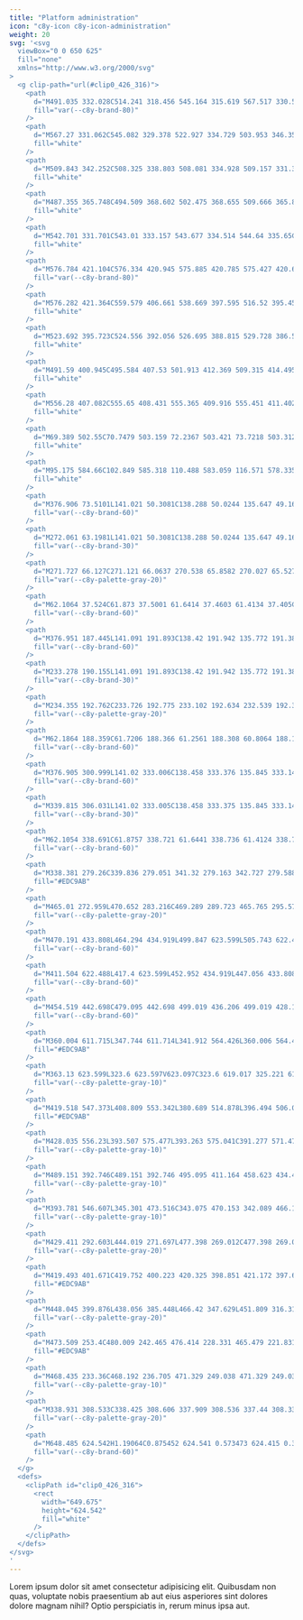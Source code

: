 ```yaml
---
title: "Platform administration"
icon: "c8y-icon c8y-icon-administration"
weight: 20
svg: '<svg
  viewBox="0 0 650 625"
  fill="none"
  xmlns="http://www.w3.org/2000/svg"
>
  <g clip-path="url(#clip0_426_316)">
    <path
      d="M491.035 332.028C514.241 318.456 545.164 315.619 567.517 330.555C539.61 339.267 515.685 357.569 499.973 382.223C493.948 391.753 488.239 402.98 477.539 406.534C470.881 408.746 463.45 407.382 457.129 404.34C450.808 401.297 445.388 396.7 440.045 392.153L438.338 391.759C451.25 368.179 467.829 345.6 491.035 332.028Z"
      fill="var(--c8y-brand-80)"
    />
    <path
      d="M567.27 331.062C545.082 329.378 522.927 334.729 503.953 346.354C499.824 348.784 496.104 351.85 492.929 355.439C489.95 359.034 487.988 363.362 487.247 367.972C486.47 372.257 486.171 376.73 484.365 380.752C483.411 382.796 482.034 384.616 480.327 386.092C478.62 387.567 476.62 388.665 474.458 389.314C469.115 391.069 463.459 390.8 457.937 390.345C451.806 389.84 445.446 389.217 439.576 391.499C438.865 391.776 438.478 390.656 439.188 390.38C449.401 386.41 460.356 390.893 470.845 389.004C475.739 388.123 480.397 385.761 482.811 381.232C484.922 377.271 485.234 372.659 485.984 368.314C486.641 363.806 488.391 359.527 491.083 355.851C494.065 352.113 497.661 348.909 501.717 346.377C510.759 340.53 520.663 336.142 531.067 333.372C542.925 330.146 555.246 328.971 567.5 329.899C568.258 329.957 568.023 331.119 567.27 331.062L567.27 331.062Z"
      fill="white"
    />
    <path
      d="M509.843 342.252C508.325 338.803 508.081 334.928 509.157 331.317C510.232 327.706 512.556 324.595 515.714 322.539C516.354 322.126 517.027 323.101 516.386 323.515C513.442 325.424 511.278 328.322 510.283 331.687C509.289 335.051 509.529 338.661 510.962 341.863C511.273 342.559 510.152 342.944 509.843 342.252H509.843Z"
      fill="white"
    />
    <path
      d="M487.355 365.748C494.509 368.602 502.475 368.655 509.666 365.896C510.378 365.622 510.765 366.741 510.054 367.015C502.566 369.872 494.276 369.8 486.838 366.814C486.129 366.529 486.65 365.464 487.355 365.748Z"
      fill="white"
    />
    <path
      d="M542.701 331.701C543.01 333.157 543.677 334.514 544.64 335.65C545.603 336.785 546.834 337.663 548.221 338.206C548.933 338.482 548.411 339.546 547.704 339.272C546.174 338.665 544.817 337.694 543.75 336.442C542.682 335.19 541.938 333.695 541.581 332.089C541.535 331.94 541.547 331.78 541.615 331.64C541.683 331.5 541.802 331.391 541.947 331.335C542.095 331.284 542.258 331.294 542.399 331.363C542.54 331.431 542.649 331.553 542.701 331.701Z"
      fill="white"
    />
    <path
      d="M576.784 421.104C576.334 420.945 575.885 420.785 575.427 420.631C569.373 418.515 563.157 416.895 556.841 415.786C556.354 415.693 555.859 415.605 555.37 415.526C540.124 413.017 524.545 413.36 509.424 416.538C503.408 417.808 497.498 419.534 491.744 421.7C483.797 424.693 475.42 428.571 467.191 428.758C466.333 428.787 465.473 428.763 464.618 428.686L437.991 393.872C437.97 393.762 437.941 393.659 437.92 393.549L436.793 392.207C437.082 392.075 437.384 391.944 437.673 391.811C437.841 391.734 438.014 391.664 438.181 391.586C438.295 391.537 438.408 391.488 438.508 391.437C438.546 391.421 438.584 391.405 438.613 391.394C438.713 391.343 438.811 391.306 438.902 391.262C440.591 390.524 442.289 389.796 443.994 389.079C444.002 389.073 444.002 389.073 444.016 389.075C457.023 383.646 470.598 379.256 484.408 377.066C484.824 377 485.247 376.928 485.675 376.878C491.905 375.925 498.203 375.483 504.505 375.556C507.956 375.607 511.402 375.833 514.83 376.233C523.685 377.283 532.321 379.719 540.419 383.452C556.562 390.896 570.145 403.42 576.324 419.845C576.482 420.265 576.634 420.678 576.784 421.104Z"
      fill="var(--c8y-brand-80)"
    />
    <path
      d="M576.282 421.364C559.579 406.661 538.669 397.595 516.52 395.453C511.76 394.908 506.944 395.116 502.249 396.07C497.705 397.147 493.533 399.421 490.165 402.656C486.965 405.609 484.033 409 480.17 411.124C478.177 412.182 475.983 412.807 473.731 412.957C471.48 413.107 469.222 412.78 467.105 411.996C461.782 410.181 457.428 406.561 453.293 402.873C448.702 398.778 443.999 394.452 437.938 392.739C437.204 392.532 437.569 391.405 438.302 391.612C448.847 394.591 454.894 404.766 464.406 409.573C468.845 411.816 473.986 412.735 478.64 410.572C482.71 408.681 485.736 405.186 488.951 402.168C492.19 398.964 496.164 396.601 500.526 395.287C505.158 394.097 509.958 393.704 514.721 394.125C525.46 394.9 536.01 397.36 545.985 401.413C557.395 405.975 567.941 412.456 577.165 420.574C577.736 421.077 576.849 421.863 576.282 421.364H576.282Z"
      fill="white"
    />
    <path
      d="M523.692 395.723C524.556 392.056 526.695 388.815 529.728 386.579C532.761 384.344 536.489 383.259 540.248 383.519C540.401 383.531 540.544 383.602 540.646 383.717C540.748 383.832 540.801 383.982 540.794 384.135C540.788 384.289 540.722 384.434 540.61 384.54C540.499 384.646 540.351 384.704 540.197 384.703C536.697 384.455 533.224 385.465 530.405 387.553C527.585 389.64 525.604 392.667 524.82 396.087C524.649 396.83 523.522 396.462 523.692 395.723V395.723Z"
      fill="white"
    />
    <path
      d="M491.59 400.945C495.584 407.53 501.913 412.369 509.315 414.495C510.049 414.705 509.684 415.833 508.952 415.623C501.253 413.395 494.677 408.347 490.536 401.485C490.142 400.83 491.198 400.294 491.59 400.945Z"
      fill="white"
    />
    <path
      d="M556.28 407.082C555.65 408.431 555.365 409.916 555.451 411.402C555.537 412.889 555.99 414.331 556.771 415.599C557.173 416.248 556.116 416.784 555.716 416.139C554.86 414.734 554.361 413.141 554.263 411.499C554.165 409.856 554.47 408.215 555.153 406.718C555.205 406.572 555.311 406.451 555.45 406.38C555.588 406.309 555.749 406.293 555.898 406.336C556.047 406.385 556.171 406.491 556.243 406.63C556.314 406.77 556.328 406.932 556.28 407.082Z"
      fill="white"
    />
    <path
      d="M69.389 502.55C70.7479 503.159 72.2367 503.421 73.7218 503.312C75.207 503.204 76.6419 502.728 77.8977 501.928C78.5404 501.515 79.0926 502.564 78.454 502.974C77.0624 503.851 75.4771 504.375 73.8365 504.498C72.1959 504.622 70.55 504.342 69.0426 503.683C68.8954 503.633 68.7727 503.528 68.6996 503.391C68.6266 503.253 68.6085 503.093 68.6492 502.943C68.6959 502.793 68.7997 502.668 68.9382 502.594C69.0767 502.521 69.2387 502.505 69.389 502.55Z"
      fill="white"
    />
    <path
      d="M95.175 584.66C102.849 585.318 110.488 583.059 116.571 578.335C117.173 577.866 117.869 578.826 117.267 579.294C110.928 584.198 102.973 586.533 94.9893 585.83C94.2284 585.763 94.4182 584.593 95.175 584.66Z"
      fill="white"
    />
    <path
      d="M376.906 73.5101L141.021 50.3081C138.288 50.0244 135.647 49.1623 133.274 47.7791C130.825 46.354 128.654 44.4974 126.867 42.2991C123.024 37.5999 120.916 31.7213 120.897 25.6511C120.894 24.1726 121.026 22.6969 121.29 21.2421C121.542 19.8486 121.928 18.4826 122.443 17.1631C122.94 15.8864 123.568 14.664 124.315 13.5151C125.049 12.3863 125.904 11.3402 126.864 10.3951C127.797 9.47442 128.832 8.66225 129.948 7.97411C132.12 6.63476 134.576 5.82275 137.119 5.6031C138.418 5.49165 139.726 5.5252 141.019 5.70311L376.906 37.6111C378.706 37.8785 380.411 38.5926 381.865 39.6881C383.457 40.8828 384.818 42.3576 385.882 44.0401C387.067 45.8934 387.974 47.9105 388.574 50.0271C389.227 52.3066 389.559 54.6666 389.558 57.0381C389.559 58.1936 389.479 59.3479 389.318 60.4921C389.164 61.5825 388.928 62.6596 388.612 63.7141C388.311 64.718 387.926 65.6948 387.461 66.6341C387.017 67.5312 386.489 68.384 385.884 69.1811C385.318 69.9282 384.672 70.6113 383.959 71.2181C383.296 71.7802 382.566 72.2573 381.785 72.6381C380.271 73.3769 378.581 73.6786 376.905 73.5091L376.906 73.5101Z"
      fill="var(--c8y-brand-60)"
    />
    <path
      d="M272.061 63.1981L141.021 50.3081C138.288 50.0244 135.647 49.1623 133.273 47.7791C130.825 46.3541 128.654 44.4974 126.867 42.2991C123.024 37.5999 120.916 31.7213 120.897 25.6511C120.894 24.1726 121.026 22.6969 121.29 21.2421C121.542 19.8486 121.928 18.4826 122.443 17.1631C122.94 15.8864 123.568 14.664 124.315 13.5151C125.049 12.3863 125.904 11.3402 126.864 10.3951C127.797 9.47442 128.832 8.66225 129.948 7.97411C132.12 6.63476 134.576 5.82275 137.118 5.6031C138.418 5.49165 139.726 5.5252 141.019 5.70311L272.059 23.4321L272.061 63.1981Z"
      fill="var(--c8y-brand-30)"
    />
    <path
      d="M271.727 66.127C271.121 66.0637 270.538 65.8582 270.027 65.527C269.487 65.179 269.017 64.7338 268.641 64.214C268.231 63.6523 267.914 63.0288 267.701 62.367C267.471 61.6623 267.355 60.926 267.355 60.185V25.339C267.35 24.6245 267.467 23.9145 267.7 23.239C267.905 22.6415 268.225 22.0896 268.641 21.614C269.019 21.1763 269.495 20.8338 270.031 20.614C270.57 20.4 271.156 20.3311 271.731 20.414C272.337 20.5037 272.916 20.7315 273.421 21.08C273.957 21.4509 274.422 21.9149 274.795 22.45C275.198 23.0218 275.511 23.6526 275.723 24.32C275.948 25.0238 276.062 25.7581 276.063 26.497V61.062C276.067 61.776 275.952 62.4857 275.723 63.162C275.519 63.7658 275.204 64.3261 274.795 64.814C274.42 65.2616 273.949 65.6188 273.417 65.859C272.886 66.0925 272.304 66.1848 271.727 66.127Z"
      fill="var(--c8y-palette-gray-20)"
    />
    <path
      d="M62.1064 37.524C61.873 37.5001 61.6414 37.4603 61.4134 37.405C61.1799 37.3482 60.9504 37.276 60.7264 37.189C60.4961 37.0997 60.2716 36.9958 60.0544 36.878C59.8297 36.7561 59.6126 36.6205 59.4044 36.472C58.1457 35.5751 57.2497 34.2573 56.8784 32.757C56.7553 32.258 56.6932 31.746 56.6934 31.232V5.06602C56.6916 4.56713 56.7538 4.07008 56.8784 3.58701C56.9956 3.13097 57.1756 2.69344 57.4134 2.28701C57.8798 1.49301 58.5737 0.857253 59.4054 0.462013C59.8233 0.262097 60.2685 0.124955 60.7264 0.055015C61.1835 -0.014065 61.6482 -0.0181137 62.1064 0.0430064C62.5799 0.106542 63.0429 0.232303 63.4834 0.417015C63.9497 0.612584 64.3903 0.864455 64.7954 1.16701L85.6934 16.692C86.0669 16.9699 86.409 17.2878 86.7134 17.64C87.3166 18.3373 87.7636 19.1557 88.0244 20.04C88.1551 20.4835 88.2373 20.9398 88.2694 21.401C88.2694 21.4378 88.2717 21.4745 88.2764 21.511C88.2811 21.5475 88.2811 21.5845 88.2764 21.621V21.842C88.2781 22.3291 88.2189 22.8145 88.1004 23.287C87.9884 23.7323 87.8168 24.1605 87.5904 24.56C87.3705 24.9473 87.096 25.3009 86.7754 25.61C86.4548 25.9204 86.0902 26.1819 85.6934 26.386L64.7934 37.027C64.5853 37.1329 64.3697 37.2234 64.1484 37.298C63.9302 37.3717 63.707 37.4296 63.4804 37.471C63.2545 37.5123 63.0259 37.5373 62.7964 37.546C62.5662 37.5548 62.3356 37.5474 62.1064 37.524Z"
      fill="var(--c8y-brand-60)"
    />
    <path
      d="M376.951 187.445L141.091 191.893C138.42 191.942 135.772 191.388 133.345 190.272C130.912 189.145 128.732 187.537 126.938 185.543C125.054 183.454 123.575 181.033 122.577 178.402C120.433 172.727 120.433 166.464 122.577 160.789C123.575 158.158 125.054 155.736 126.938 153.646C128.732 151.651 130.912 150.04 133.345 148.911C135.772 147.793 138.42 147.237 141.091 147.285L376.951 151.548C378.709 151.593 380.422 152.111 381.91 153.048C383.499 154.052 384.866 155.37 385.926 156.921C387.121 158.655 388.029 160.57 388.617 162.592C389.929 167.096 389.929 171.88 388.617 176.384C388.029 178.407 387.121 180.323 385.926 182.058C384.867 183.613 383.5 184.935 381.91 185.943C380.422 186.881 378.709 187.4 376.951 187.445Z"
      fill="var(--c8y-brand-60)"
    />
    <path
      d="M233.278 190.155L141.091 191.893C138.42 191.942 135.772 191.388 133.345 190.272C130.912 189.145 128.732 187.536 126.938 185.543C125.054 183.454 123.575 181.032 122.577 178.402C121.508 175.59 120.963 172.605 120.969 169.596C120.968 168.102 121.1 166.611 121.362 165.141C121.619 163.705 122.005 162.295 122.515 160.928C123.018 159.584 123.644 158.289 124.387 157.061C125.125 155.842 125.978 154.697 126.935 153.642C127.867 152.612 128.9 151.678 130.019 150.855C131.095 150.065 132.252 149.391 133.469 148.845C135.864 147.769 138.467 147.237 141.091 147.285L233.278 148.951V190.155Z"
      fill="var(--c8y-brand-30)"
    />
    <path
      d="M234.355 192.762C233.726 192.775 233.102 192.634 232.539 192.352C231.966 192.062 231.459 191.655 231.051 191.158C230.611 190.623 230.27 190.013 230.044 189.358C229.797 188.646 229.672 187.898 229.674 187.144V151.084C229.672 150.33 229.797 149.581 230.044 148.868C230.27 148.213 230.611 147.603 231.051 147.068C231.46 146.573 231.966 146.167 232.539 145.878C233.102 145.596 233.726 145.455 234.355 145.468C234.989 145.483 235.609 145.65 236.165 145.954C236.735 146.267 237.237 146.691 237.64 147.201C238.074 147.747 238.41 148.363 238.633 149.023C238.876 149.735 238.999 150.482 238.997 151.234V186.994C238.999 187.746 238.876 188.493 238.633 189.205C238.41 189.865 238.074 190.482 237.64 191.028C237.237 191.539 236.735 191.963 236.165 192.277C235.609 192.581 234.989 192.747 234.355 192.762Z"
      fill="var(--c8y-palette-gray-20)"
    />
    <path
      d="M62.1864 188.359C61.7206 188.366 61.2561 188.308 60.8064 188.186C60.5773 188.124 60.3528 188.047 60.1344 187.954C59.9108 187.859 59.694 187.749 59.4854 187.624C59.0676 187.376 58.6849 187.073 58.3474 186.724C58.0135 186.376 57.7267 185.986 57.4944 185.564C57.2587 185.135 57.0789 184.678 56.9594 184.204C56.8357 183.714 56.7735 183.21 56.7744 182.704V156.538C56.7735 156.032 56.8357 155.528 56.9594 155.038C57.0792 154.564 57.2589 154.108 57.4944 153.68C57.9616 152.827 58.6497 152.116 59.4864 151.621C59.8987 151.372 60.3432 151.182 60.8074 151.054C61.7117 150.809 62.6664 150.823 63.5634 151.093C64.0252 151.232 64.4661 151.433 64.8744 151.69L85.7744 164.764L85.8494 164.812L85.9244 164.861L85.9984 164.911L86.0714 164.962C86.4069 165.205 86.7133 165.485 86.9844 165.798C87.2551 166.11 87.4899 166.451 87.6844 166.815C87.8806 167.184 88.0358 167.573 88.1474 167.976C88.2623 168.39 88.3327 168.815 88.3574 169.244V169.609C88.3582 170.103 88.2991 170.595 88.1814 171.074C88.0673 171.537 87.896 171.985 87.6714 172.406C87.4501 172.821 87.1766 173.206 86.8574 173.551C86.535 173.898 86.1681 174.2 85.7664 174.451L64.8744 187.548C64.6677 187.678 64.4526 187.794 64.2304 187.895C64.0137 187.994 63.7905 188.078 63.5624 188.146C63.3382 188.213 63.1097 188.265 62.8784 188.301C62.6493 188.336 62.4181 188.356 62.1864 188.359Z"
      fill="var(--c8y-brand-60)"
    />
    <path
      d="M376.905 300.999L141.02 333.006C138.458 333.376 135.845 333.143 133.388 332.327C130.931 331.512 128.698 330.135 126.865 328.306C124.969 326.42 123.484 324.163 122.503 321.675C121.424 318.932 120.878 316.008 120.896 313.06C120.916 306.989 123.024 301.11 126.866 296.41C128.654 294.211 130.825 292.353 133.273 290.927C135.647 289.543 138.288 288.68 141.02 288.395L376.905 265.101C378.612 264.93 380.332 265.247 381.864 266.017C383.447 266.831 384.822 267.999 385.881 269.429C387.086 271.043 387.997 272.856 388.573 274.786C389.238 276.984 389.57 279.27 389.557 281.567C389.559 283.938 389.227 286.298 388.573 288.578C387.974 290.695 387.067 292.712 385.881 294.566C384.818 296.249 383.457 297.724 381.864 298.92C380.411 300.016 378.706 300.731 376.905 300.999Z"
      fill="var(--c8y-brand-60)"
    />
    <path
      d="M339.815 306.031L141.02 333.005C138.458 333.375 135.845 333.142 133.388 332.327C130.931 331.511 128.698 330.134 126.865 328.305C124.969 326.419 123.484 324.162 122.503 321.674C121.424 318.932 120.879 316.009 120.896 313.063C120.897 311.554 121.028 310.049 121.289 308.563C122.07 304.098 123.99 299.911 126.863 296.406C127.795 295.268 128.828 294.216 129.947 293.263C131.018 292.35 132.173 291.54 133.396 290.846C134.578 290.176 135.825 289.628 137.117 289.21C138.385 288.8 139.692 288.527 141.017 288.395L339.815 268.763V306.031Z"
      fill="var(--c8y-brand-30)"
    />
    <path
      d="M62.1054 338.691C61.8757 338.721 61.6441 338.736 61.4124 338.734C61.1827 338.732 60.9535 338.714 60.7264 338.68C60.2684 338.61 59.8233 338.473 59.4054 338.273C58.5731 337.877 57.8791 337.24 57.4134 336.444C57.1756 336.038 56.9955 335.6 56.8784 335.144C56.7542 334.663 56.6921 334.168 56.6934 333.671V307.501C56.6934 306.988 56.7555 306.477 56.8784 305.979C57.2502 304.479 58.1466 303.16 59.4054 302.263C59.8141 301.97 60.2579 301.729 60.7264 301.546C61.1694 301.373 61.6335 301.261 62.1064 301.211C62.5656 301.163 63.0291 301.181 63.4834 301.263C63.9392 301.346 64.3805 301.496 64.7934 301.706L85.6934 312.339L85.7694 312.378L85.8444 312.419L85.9184 312.461L85.9914 312.504C86.3084 312.696 86.6006 312.927 86.8614 313.19C87.1213 313.453 87.3489 313.745 87.5394 314.062C87.734 314.386 87.8914 314.731 88.0084 315.091C88.1305 315.467 88.2123 315.855 88.2524 316.248C88.2577 316.3 88.2624 316.352 88.2664 316.404C88.2704 316.456 88.2737 316.509 88.2764 316.562C88.2764 316.615 88.2784 316.668 88.2824 316.721C88.2864 316.775 88.2864 316.828 88.2824 316.882C88.2824 317.383 88.2233 317.881 88.1064 318.368C87.877 319.335 87.4277 320.237 86.7934 321.002C86.4687 321.388 86.0995 321.734 85.6934 322.033L64.7934 337.566C64.587 337.719 64.3716 337.86 64.1484 337.988C63.9328 338.112 63.7097 338.221 63.4804 338.317C63.2577 338.41 63.0292 338.489 62.7964 338.552C62.5694 338.614 62.3386 338.66 62.1054 338.691Z"
      fill="var(--c8y-brand-60)"
    />
    <path
      d="M338.381 279.26C339.836 279.051 341.32 279.163 342.727 279.588C344.134 280.014 345.431 280.743 346.525 281.724C347.62 282.705 348.487 283.914 349.064 285.266C349.641 286.618 349.915 288.08 349.866 289.549L383.215 302.386L368.106 313.182L338.753 299.336C336.29 299.09 334.003 297.949 332.325 296.13C330.647 294.31 329.695 291.938 329.65 289.463C329.604 286.989 330.467 284.583 332.077 282.703C333.686 280.822 335.929 279.597 338.381 279.26H338.381Z"
      fill="#EDC9AB"
    />
    <path
      d="M465.01 272.959L470.652 283.216C469.289 289.723 465.765 295.576 460.653 299.826C452.015 307.111 406.849 334.244 406.849 334.244L349.83 305.618L359.804 292.364L404.57 307.366L429.824 283.519L465.01 272.959Z"
      fill="var(--c8y-palette-gray-20)"
    />
    <path
      d="M470.191 433.808L464.294 434.919L499.847 623.599L505.743 622.488L470.191 433.808Z"
      fill="var(--c8y-brand-60)"
    />
    <path
      d="M411.504 622.488L417.4 623.599L452.952 434.919L447.056 433.808L411.504 622.488Z"
      fill="var(--c8y-brand-60)"
    />
    <path
      d="M454.519 442.698C479.095 442.698 499.019 436.206 499.019 428.198C499.019 420.189 479.095 413.698 454.519 413.698C429.942 413.698 410.019 420.189 410.019 428.198C410.019 436.206 429.942 442.698 454.519 442.698Z"
      fill="var(--c8y-brand-60)"
    />
    <path
      d="M360.004 611.715L347.744 611.714L341.912 564.426L360.006 564.427L360.004 611.715Z"
      fill="#EDC9AB"
    />
    <path
      d="M363.13 623.599L323.6 623.597V623.097C323.6 619.017 325.221 615.103 328.107 612.218C330.992 609.332 334.906 607.711 338.986 607.711H338.987L363.131 607.712L363.13 623.599Z"
      fill="var(--c8y-palette-gray-10)"
    />
    <path
      d="M419.518 547.373L408.809 553.342L380.689 514.878L396.494 506.068L419.518 547.373Z"
      fill="#EDC9AB"
    />
    <path
      d="M428.035 556.23L393.507 575.477L393.263 575.041C391.277 571.476 390.787 567.269 391.902 563.344C393.018 559.418 395.646 556.097 399.211 554.11L399.211 554.109L420.3 542.354L428.035 556.23Z"
      fill="var(--c8y-palette-gray-10)"
    />
    <path
      d="M489.151 392.746C489.151 392.746 495.095 411.164 458.623 434.455L411.651 481.261L362.844 598.01L333.869 585.02L378.428 466.078L404.486 420.454L405.242 395.697L411.651 378.246L458.151 361.746L489.151 392.746Z"
      fill="var(--c8y-palette-gray-10)"
    />
    <path
      d="M393.781 546.607L345.301 473.516C343.075 470.153 342.089 466.119 342.513 462.108C342.938 458.097 344.745 454.359 347.626 451.536L396.712 403.52L405.035 395.197H423.659L414.926 427.418L384.629 461.761L419.654 523.739L393.781 546.607Z"
      fill="var(--c8y-palette-gray-10)"
    />
    <path
      d="M429.411 292.603L444.019 271.697L477.398 269.012C477.398 269.012 506.093 296.048 500.872 331.647C495.651 367.246 490.651 402.246 490.651 402.246C490.651 402.246 438.651 365.246 411.651 378.246L429.411 292.603Z"
      fill="var(--c8y-palette-gray-20)"
    />
    <path
      d="M419.493 401.671C419.752 400.223 420.325 398.851 421.172 397.649C422.019 396.447 423.119 395.446 424.395 394.715C425.671 393.985 427.091 393.543 428.556 393.421C430.021 393.298 431.495 393.499 432.874 394.008L455.553 366.392L461.045 384.131L438.667 407.636C437.658 409.896 435.855 411.708 433.6 412.728C431.345 413.747 428.794 413.905 426.431 413.169C424.067 412.434 422.056 410.857 420.777 408.738C419.499 406.619 419.042 404.104 419.493 401.671Z"
      fill="#EDC9AB"
    />
    <path
      d="M448.045 399.876L438.056 385.448L466.42 347.629L451.809 316.318L452.873 279.074L464.947 276.844L465.097 276.919C470.967 280.298 475.505 285.583 477.956 291.897C480.969 299.427 487.693 327.696 491.433 343.876C492.168 347.011 492.087 350.282 491.2 353.378C490.312 356.474 488.646 359.29 486.361 361.56L448.045 399.876Z"
      fill="var(--c8y-palette-gray-20)"
    />
    <path
      d="M473.509 253.4C480.009 242.465 476.414 228.331 465.479 221.831C454.544 215.331 440.41 218.926 433.91 229.861C427.41 240.796 431.005 254.93 441.94 261.43C452.875 267.93 467.009 264.335 473.509 253.4Z"
      fill="#EDC9AB"
    />
    <path
      d="M468.435 233.36C468.192 236.705 471.329 249.038 471.329 249.038C473.628 245.17 470.016 258.023 470.016 258.023C507.747 231.723 477.934 205.3 466.272 207.649C466.516 204.304 457.005 205.629 457.005 205.629C453.381 199.985 445.438 207.477 445.438 207.477L446.971 204.898C440.804 206.467 434.709 225.525 434.709 225.525C436.801 233.747 468.679 230.016 468.435 233.36Z"
      fill="var(--c8y-palette-gray-10)"
    />
    <path
      d="M338.931 308.533C338.425 308.606 337.909 308.536 337.44 308.333C336.964 308.12 336.546 307.797 336.219 307.391C335.849 306.936 335.568 306.416 335.389 305.858C335.185 305.22 335.084 304.554 335.089 303.885V271.222C335.087 270.53 335.189 269.841 335.389 269.178C335.575 268.563 335.855 267.981 336.219 267.452C336.546 266.97 336.96 266.554 337.441 266.225C337.885 265.921 338.397 265.733 338.931 265.676C339.441 265.626 339.955 265.717 340.417 265.939C340.891 266.172 341.305 266.51 341.629 266.927C341.992 267.392 342.269 267.919 342.445 268.482C342.647 269.119 342.748 269.783 342.745 270.451V302.867C342.745 303.558 342.644 304.245 342.445 304.906C342.262 305.525 341.987 306.114 341.629 306.652C341.305 307.145 340.894 307.575 340.417 307.922C339.978 308.243 339.468 308.452 338.931 308.533Z"
      fill="var(--c8y-palette-gray-20)"
    />
    <path
      d="M648.485 624.542H1.19064C0.875452 624.541 0.573473 624.415 0.350922 624.192C0.12837 623.968 0.00341797 623.666 0.00341797 623.351C0.00341797 623.036 0.12837 622.733 0.350922 622.51C0.573473 622.287 0.875452 622.161 1.19064 622.16H648.485C648.8 622.16 649.103 622.286 649.327 622.509C649.55 622.732 649.675 623.035 649.675 623.351C649.675 623.667 649.55 623.969 649.327 624.193C649.103 624.416 648.8 624.542 648.485 624.542Z"
      fill="var(--c8y-brand-60)"
    />
  </g>
  <defs>
    <clipPath id="clip0_426_316">
      <rect
        width="649.675"
        height="624.542"
        fill="white"
      />
    </clipPath>
  </defs>
</svg>
'
---
```


Lorem ipsum dolor sit amet consectetur adipisicing elit. Quibusdam non quas, voluptate nobis praesentium ab aut eius asperiores sint dolores dolore magnam nihil? Optio perspiciatis in, rerum minus ipsa aut.
